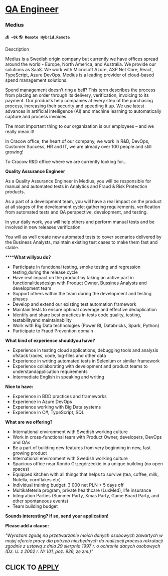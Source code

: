 # [QA Engineer](https://www.remotewlb.com/apply/qa-engineer-81091)  
### Medius  
#### `💰 ~0k` `🌎 Remote Hybrid,Remote`  

Description

Medius is a Swedish origin company but currently we have offices spread around the world - Europe, North America, and Australia. We provide our solutions as SaaS. We work with Microsoft Azure, ASP.Net Core, React, TypeScript, Azure DevOps. Medius is a leading provider of cloud-based spend management solutions.

Spend management doesn’t ring a bell? This term describes the process from placing an order through its delivery, verification, invoicing to its payment. Our products help companies at every step of the purchasing process, increasing their security and speeding it up. We use latest advances in artificial intelligence (AI) and machine learning to automatically capture and process invoices.

The most important thing to our organization is our employees – and we really mean it!

In Cracow office, the heart of our company, we work in R&D, DevOps, Customer Success, HR and IT, we are already over 100 people and still growing!

To Cracow R&D office where we are currently looking for…

 **Quality Assurance Engineer**

As a Quality Assurance Engineer in Medius, you will be responsible for manual and automated tests in Analytics and Fraud & Risk Protection products.

As a part of a development team, you will have a real impact on the product at all stages of the development cycle: gathering requirements, verification from automated tests and QA perspective, development, and testing.

In your daily work, you will help others and perform manual tests and be involved in new releases verification.

You will as well create new automated tests to cover scenarios delivered by the Business Analysts, maintain existing test cases to make them fast and stable.

******What willyou do?**

  * Participate in functional testing, smoke testing and regression testing,during the release cycle
  * Have real impact on the product by taking an active part in functionalitiesdesign with Product Owner, Bussines Analysts and development team
  * Support others within the team during the development and testing phases
  * Develop and extend our existing test automation framework
  * Maintain tests to ensure optimal coverage and effective deduplication
  * Identify and share best practices in tests code quality, testing, testabilityand maintainability
  * Work with Big Data technologies (Power BI, Databricks, Spark, Python)
  * Participate to Fraud Prevention domain

 **What kind of experience shouldyou have?**

  * Experience in testing cloud applications, debugging tools and analysis ofstack traces, code, log-files and other data
  * Experience in writing automated tests in Selenium or similar framework
  * Experience collaborating with development and product teams to understandapplication requirements
  * Intermediate English in speaking and writing

 **Nice to have:**

  * Experience in BDD practices and frameworks
  * Experience in Azure DevOps
  * Experience working with Big Data systems
  * Experience in C#, TypeScript, SQL

**What are we offering?**

  * International environment with Swedish working culture
  * Work in cross-functional team with Product Owner, developers, DevOps and QAs
  * Be a part of building new features from very beginning in new, fast growing product
  * International environment with Swedish working culture 
  * Spacious office near Rondo Grzegórzeckie in a unique building (no open spaces) 
  * Equipped kitchen with all things that helps to survive (tea, coffee, milk, Nutella, cornflakes etc) 
  * Individual training budget: 3 000 net PLN + 5 days off
  * Multikafeteria program, private healthcare (LuxMed), life insurance 
  * Integration Parties (Summer Party, Xmas Party, Game Board Party, and other spontaneous events) 
  * Team building budget 

**Sounds interesting? If so, send your application!**

 **Please add a clause:**

 _"Wyrażam zgodę na przetwarzanie moich danych osobowych zawartych w mojej ofercie pracy dla potrzeb niezbędnych do realizacji procesu rekrutacji zgodnie z ustawą z dnia 29 sierpnia 1997 r. o ochronie danych osobowych (Dz. U. z 2002 r. Nr 101, poz. 926, ze zm.)"_

  
## CLICK TO [APPLY](https://www.remotewlb.com/apply/qa-engineer-81091)

